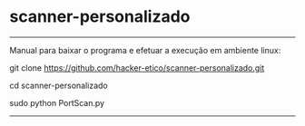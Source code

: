 # scanner-personalizado

__________________________________________________________________________________________
Manual para baixar o programa e efetuar a execução em ambiente linux:

git clone https://github.com/hacker-etico/scanner-personalizado.git

cd scanner-personalizado

sudo python PortScan.py


__________________________________________________________________________________________
